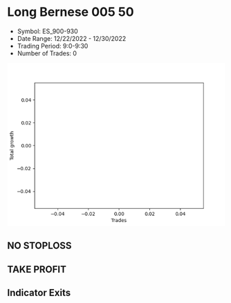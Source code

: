 # Long Bernese 005 50 
- Symbol: ES_900-930
- Date Range: 12/22/2022 - 12/30/2022
- Trading Period: 9:0-9:30
- Number of Trades: 0

![Plot](LongBernese00550ES_900-930.png)
## NO STOPLOSS














## TAKE PROFIT











## Indicator Exits

